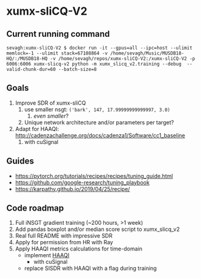 # xumx-sliCQ-V2

## Current running command

```
sevagh:xumx-sliCQ-V2 $ docker run -it --gpus=all --ipc=host --ulimit memlock=-1 --ulimit stack=67108864 -v /home/sevagh/Music/MUSDB18-HQ/:/MUSDB18-HQ -v /home/sevagh/repos/xumx-sliCQ-V2:/xumx-sliCQ-V2 -p 6006:6006 xumx-slicq-v2 python -m xumx_slicq_v2.training --debug  --valid-chunk-dur=60 --batch-size=8
```

## Goals

1. Improve SDR of xumx-sliCQ
    1. use smaller nsgt: `('bark', 147, 17.99999999999997, 3.0)`
        1. _even smaller_?
    1. Unique network architecture and/or parameters per target?
1. Adapt for HAAQI: http://cadenzachallenge.org/docs/cadenza1/Software/cc1_baseline
    1. with cuSignal

## Guides

* <https://pytorch.org/tutorials/recipes/recipes/tuning_guide.html>
* <https://github.com/google-research/tuning_playbook>
* <https://karpathy.github.io/2019/04/25/recipe/>

## Code roadmap

1. Full iNSGT gradient training (~200 hours, >1 week)
1. Add pandas boxplot and/or median score script to xumx_slicq_v2
1. Real full README with impressive SDR
1. Apply for permission from HR with Ray
1. Apply HAAQI metrics calculations for time-domain
    * implement [HAAQI](https://github.com/claritychallenge/clarity/blob/main/clarity/evaluator/haaqi/haaqi.py)
        * with cuSignal
    * replace SISDR with HAAQI with a flag during training
